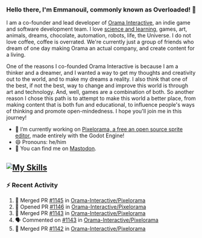 ### Hello there, I'm Emmanouil, commonly known as Overloaded! 👋
I am a co-founder and lead developer of [Orama Interactive](https://www.oramainteractive.com/), an indie game and software development team. I love [science and learning](https://github.com/OverloadedOrama/KnowledgeBase), games, art, animals, dreams, chocolate, automation, robots, life, the Universe. I do not love coffee, coffee is overrated. We're currently just a group of friends who dream of one day making Orama an actual company, and create content for a living.

One of the reasons I co-founded Orama Interactive is because I am a thinker and a dreamer, and I wanted a way to get my thoughts and creativity out to the world, and to make my dreams a reality. I also think that one of the best, if not the best, way to change and improve this world is through art and technology. And, well, games are a combination of both. So another reason I chose this path is to attempt to make this world a better place, from making content that is both fun and educational, to influence people's ways of thinking and promote open-mindedness. I hope you'll join me in this journey!

- 🔭 I’m currently working on [Pixelorama, a free an open source sprite editor](https://github.com/Orama-Interactive/Pixelorama), made entirely with the Godot Engine!
- 😄 Pronouns: he/him
- 🐘 You can find me on <a rel="me" href="https://mastodon.social/@Overloaded">Mastodon</a>.

[![My Skills](https://skillicons.dev/icons?i=godot,py,cpp,cs,git,linux,html)](https://skillicons.dev)
---

### :zap: Recent Activity

<!--START_SECTION:activity-->
1. 🎉 Merged PR [#1145](https://github.com/Orama-Interactive/Pixelorama/pull/1145) in [Orama-Interactive/Pixelorama](https://github.com/Orama-Interactive/Pixelorama)
2. 💪 Opened PR [#1146](https://github.com/Orama-Interactive/Pixelorama/pull/1146) in [Orama-Interactive/Pixelorama](https://github.com/Orama-Interactive/Pixelorama)
3. 🎉 Merged PR [#1143](https://github.com/Orama-Interactive/Pixelorama/pull/1143) in [Orama-Interactive/Pixelorama](https://github.com/Orama-Interactive/Pixelorama)
4. 🗣 Commented on [#1143](https://github.com/Orama-Interactive/Pixelorama/pull/1143#issuecomment-2507949992) in [Orama-Interactive/Pixelorama](https://github.com/Orama-Interactive/Pixelorama)
5. 🎉 Merged PR [#1142](https://github.com/Orama-Interactive/Pixelorama/pull/1142) in [Orama-Interactive/Pixelorama](https://github.com/Orama-Interactive/Pixelorama)
<!--END_SECTION:activity-->

<!--
**OverloadedOrama/OverloadedOrama** is a ✨ _special_ ✨ repository because its `README.md` (this file) appears on your GitHub profile.

Here are some ideas to get you started:

- 👯 I’m looking to collaborate on ...
- 🤔 I’m looking for help with ...
- 💬 Ask me about ...
- 📫 How to reach me: ...
- ⚡ Fun fact: ...
-->
